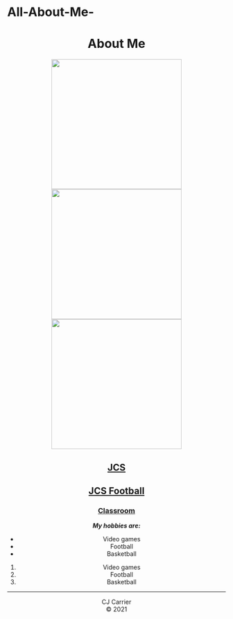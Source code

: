 # All-About-Me-
<DOCTYPE html>
  <html>
  <head>
  <title>All About Me</title>
  </head>
<body>
  <header><h1>About Me</h1><nav>
<a href="https://www.sciencenewsforstudents.org/article/lets-learn-about-trees"><img src="https://photos.smugmug.com/JCS-High-School/NewberryMathTechnology/21-22-Coding-Images/Carrier/n-XJvxHt/i-6QQw22x/0/dad6f0ea/XL/i-6QQw22x-XL.jpg" width="300"></a>
<img src="https://cdn.pixabay.com/photo/2016/11/14/04/45/elephant-1822636_1280.jpg" width="300">
<img src="https://photos.smugmug.com/JCS-High-School/NewberryMathTechnology/21-22-Coding-Images/Carrier/n-XJvxHt/i-xXm8MvK/0/e1fc7610/XL/i-xXm8MvK-XL.jpg" width="300">
  <p><a href="www.jcseagles.org" alt="JCS" target="_blank"><h1>JCS</h1></a>
  <p><a href="https://jcseagles.org/athletics/football/" alt="JCS Football" target="_blank"><h2>JCS Football</h2></a>
  <p><a href="https://classroom.google.com/" alt="Classroom" target="_blank"><h3>Classroom</h3></a>
<p><em><strong>My hobbies are:</strong></em>
  <ul>
    <li>Video games</li>
    <li>Football</li>
    <li>Basketball</li>
  </ul>
  <ol>
    <li>Video games</li>
    <li>Football</li>
    <li>Basketball</li>
  </ol><nav>
  <hr><footer>CJ Carrier</br>&#169 2021</footer>
</body>
</html>
